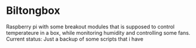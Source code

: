 # Biltongbox

Raspberry pi with some breakout modules that is supposed to control temperateure in a box, while monitoring humidity and controlling some fans.
Current status: Just a backup of some scripts that i have
